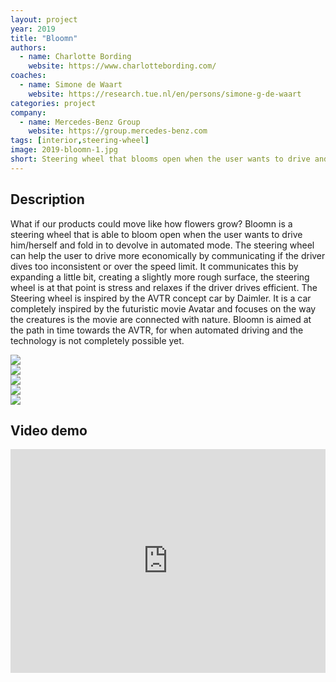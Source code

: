 ```yaml
---
layout: project
year: 2019
title: "Bloomn"
authors:
  - name: Charlotte Bording
    website: https://www.charlottebording.com/
coaches:
  - name: Simone de Waart
    website: https://research.tue.nl/en/persons/simone-g-de-waart
categories: project
company:
  - name: Mercedes-Benz Group
    website: https://group.mercedes-benz.com
tags: [interior,steering-wheel]
image: 2019-bloomn-1.jpg
short: Steering wheel that blooms open when the user wants to drive and fold in to devolve in mode of automation.
---
```


## Description
What if our products could move like how flowers grow? Bloomn is a steering wheel that is able to bloom open when the user wants to drive him/herself and fold in to devolve in automated mode. The steering wheel can help the user to drive more economically by communicating if the driver dives too inconsistent or over the speed limit. It communicates this by expanding a little bit, creating a slightly more rough surface, the steering wheel is at that point is stress and relaxes if the driver drives efficient.
The Steering wheel is inspired by the AVTR concept car by Daimler. It is a car completely inspired by the futuristic movie Avatar and focuses on the way the creatures is the movie are connected with nature. Bloomn is aimed at the path in time towards the AVTR, for when automated driving and the technology is not completely possible yet.

<div class="project-image">
  <img src="/assets/img/2019-bloomn-2.jpg">
</div>
<div class="project-image">
  <img src="/assets/img/2019-bloomn-3.jpg">
</div>
<div class="project-image">
  <img src="/assets/img/2019-bloomn-4.jpg">
</div>
<div class="project-image">
  <img src="/assets/img/2019-bloomn-5.jpg">
</div>
<div class="project-image">
  <img src="/assets/img/2019-bloomn-6.jpg">
</div>

## Video demo
<iframe style="display:inline-block; border:0px solid #FFF; width: 100%; height: 358px" src="https://www.youtube.com/embed/CDw7quX5lkY?playlist=CDw7quX5lkY&loop=1&autoplay=1&mute=1" frameborder="0" allowfullscreen></iframe>